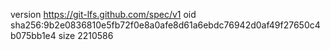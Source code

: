 version https://git-lfs.github.com/spec/v1
oid sha256:9b2e0836810e5fb72f0e8a0afe8d61a6ebdc76942d0af49f27650c4b075bb1e4
size 2210586
